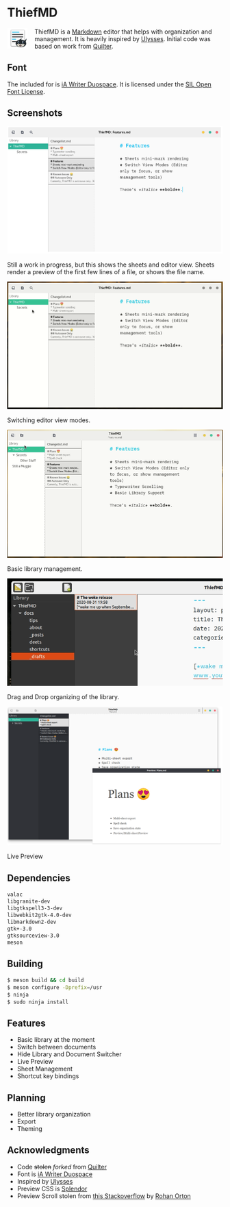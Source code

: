 # ThiefMD

<div style="float: left; width: 64px"><img src="docs/images/thiefmd_64.png" width="48" /></div>

ThiefMD is a [Markdown](https://en.wikipedia.org/wiki/Markdown) editor that helps with organization and management.  It is heavily inspired by [Ulysses](https://ulysses.app).  Initial code was based on work from [Quilter](https://github.com/lainsce/quilter).

## Font

The included for is [iA Writer Duospace](https://github.com/iaolo/iA-Fonts).  It is licensed under the [SIL Open Font License](data/font/LICENSE.md).

## Screenshots

![](docs/images/work_in_progress.png)

Still a work in progress, but this shows the sheets and editor view.  Sheets render a preview of the first few lines of a file, or shows the file name.

![](docs/images/panel_animation.gif)

Switching editor view modes.

![](docs/images/library_remove.gif)

Basic library management.

![](docs/images/drag_n_drop_sheets.gif)

Drag and Drop organizing of the library.

![](docs/images/preview.png)

Live Preview

## Dependencies

```
valac
libgranite-dev
libgtkspell3-3-dev
libwebkit2gtk-4.0-dev
libmarkdown2-dev
gtk+-3.0
gtksourceview-3.0
meson
```

## Building

```bash
$ meson build && cd build
$ meson configure -Dprefix=/usr
$ ninja
$ sudo ninja install
```

## Features

 * Basic library at the moment
 * Switch between documents
 * Hide Library and Document Switcher
 * Live Preview
 * Sheet Management
 * Shortcut key bindings

## Planning

 * Better library organization
 * Export
 * Theming

## Acknowledgments

* Code <s>stolen</s> *forked* from [Quilter](https://github.com/lainsce/quilter)
* Font is [iA Writer Duospace](https://github.com/iaolo/iA-Fonts)
* Inspired by [Ulysses](https://ulyssesapp.com/)
* Preview CSS is [Splendor](http://markdowncss.github.io/splendor/)
* Preview Scroll stolen from [this Stackoverflow](https://stackoverflow.com/questions/8922107/javascript-scrollintoview-middle-alignment) by [Rohan Orton](https://stackoverflow.com/users/2800005/rohan-orton)
